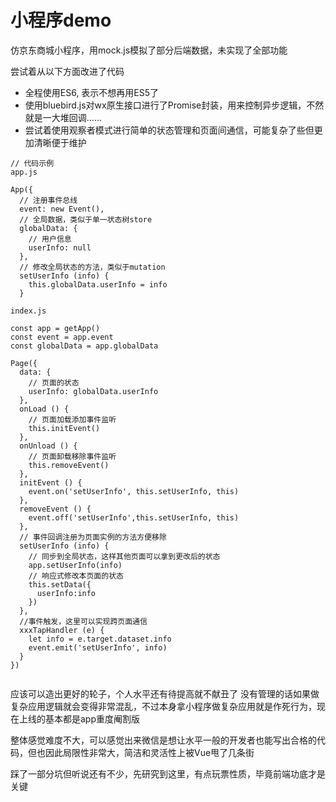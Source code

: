 # 小程序demo

仿京东商城小程序，用mock.js模拟了部分后端数据，未实现了全部功能

尝试着从以下方面改进了代码


- 全程使用ES6, 表示不想再用ES5了
- 使用bluebird.js对wx原生接口进行了Promise封装，用来控制异步逻辑，不然就是一大堆回调……
- 尝试着使用观察者模式进行简单的状态管理和页面间通信，可能复杂了些但更加清晰便于维护


```
// 代码示例
app.js

App({
  // 注册事件总线
  event: new Event(),
  // 全局数据，类似于单一状态树store
  globalData: {
    // 用户信息
    userInfo: null
  },
  // 修改全局状态的方法，类似于mutation
  setUserInfo (info) {
    this.globalData.userInfo = info
  }
  
index.js

const app = getApp()
const event = app.event
const globalData = app.globalData

Page({
  data: {
    // 页面的状态
    userInfo: globalData.userInfo
  },
  onLoad () {
    // 页面加载添加事件监听
    this.initEvent()
  },
  onUnload () {
    // 页面卸载移除事件监听
    this.removeEvent()
  },
  initEvent () {
    event.on('setUserInfo', this.setUserInfo, this)
  },
  removeEvent () {
    event.off('setUserInfo',this.setUserInfo, this)
  },
  // 事件回调注册为页面实例的方法方便移除
  setUserInfo (info) {
    // 同步到全局状态，这样其他页面可以拿到更改后的状态
    app.setUserInfo(info)
    // 响应式修改本页面的状态
    this.setData({
      userInfo:info
    })
  },
  //事件触发，这里可以实现跨页面通信
  xxxTapHandler (e) {
    let info = e.target.dataset.info
    event.emit('setUserInfo', info)
  }
})
  

```

应该可以造出更好的轮子，个人水平还有待提高就不献丑了
没有管理的话如果做复杂应用逻辑就会变得非常混乱，不过本身拿小程序做复杂应用就是作死行为，现在上线的基本都是app重度阉割版



整体感觉难度不大，可以感觉出来微信是想让水平一般的开发者也能写出合格的代码，但也因此局限性非常大，简洁和灵活性上被Vue甩了几条街

踩了一部分坑但听说还有不少，先研究到这里，有点玩票性质，毕竟前端功底才是关键 
